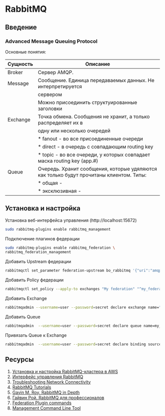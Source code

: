 # RabbitMQ

## Введение

### Advanced Message Queuing Protocol

Основные понятия:

| Сущность | Описание|
|----------|---------|
| Broker   | Сервер AMQP.|
| Message  | Сообщение. Единица передаваемых данных. Не интерпретируется
|          | сервером |
|          | Можно присоединить структуированные заголовки |
| Exchange | Точка обмена. Сообщения не хранит, а только распределяет их в |
|          | одну или несколько очередей |
|          | * fanout - во все присоединенные очереди |
|          | * direct - в очередь с совпадающим routing key |
|          | * topic - во все очереди, у которых совпадает маска routing key (app.#) |
| Queue    | Очередь. Хранит сообщения, которые удяляются как только будут прочитаны клиентом. Типы:
|          | * общая -  |
|          | * эксклюзивная -  |

## Установка и настройка

Установка веб-интерфейса управления (http://localhost:15672)
```bash
sudo rabbitmq-plugins enable rabbitmq_management
```

Подключение плагинов федерации
```bash
sudo rabbitmq-plugins enable rabbitmq_federation \
rabbitmq_federation_management
```

Добавить Upstream федерации
```bash
rabbitmqctl set_parameter federation-upstream bo_rabbitmq '{"uri":"amqp://user:password@host"}'
```

Добавить Policy федерации
```bash
rabbitmqctl set_policy --apply-to exchanges "My federation" "^my_federation\." '{"federation-upstream-set":"all"}'
```

Добавить Exchange
```bash
rabbitmqadmin --username=user --password=secret declare exchange name="my_federation.exchange" type="topic" durable=true
```

Добавить Queue
```bash
rabbitmqadmin  --username=user --password=secret declare queue name=my_queue durable=true
```

Привязать Queue к Exchange
```bash
rabbitmqadmin  --username=user --password=secret declare binding source="broadcast" destination_type="queue" destination="my_queue" routing_key="my_queue"
```

## Ресурсы

1. [Установка и настройка RabbitMQ-кластера в AWS](https://eax.me/rabbitmq/)
2. [Интерфейс управления RabbitMQ](https://thewebland.net/development/devops/chast-3-interfejs-upravleniya-rabbitmq/)
3. [Troubleshooting Network Connectivity](https://www.rabbitmq.com/troubleshooting-networking.html)
4. [RabbitMQ Tutorials](https://www.rabbitmq.com/getstarted.html)
5. [Gavin M. Roy. RabbitMQ in Depth](http://www.allitebooks.com/rabbitmq-in-depth/)
6. [Гайвин Рой. RabbitMQ для профессионалов](http://onreader.mdl.ru/RabbitMQInDepth/content/index.html)
7. [Federation Plugin commands](https://www.rabbitmq.com/federation.html)
8. [Management Command Line Tool](https://www.rabbitmq.com/management-cli.html)
